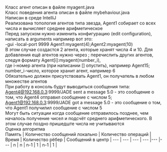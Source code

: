 Класс агент описан в файле myagent.java  
Класс поведения агента описан в файле mybehaviour.java  
Написан в среде IntelliJ  
Реализована топология агентов типа звезда, Agent1 собирает со всех числа и вычисляет среднее арифметическое  
Перед запуском нужно изменить конфигурацию (edit configuration), написать в arguments например вот это:  
-gui -local-port 9999 Agent1:myagent(4);Agent2:myagent(10)  
В этом случае создастся 2 агента, которые хранят числа 4 и 10. Для добавления ещё агентов нужно через ; перечислить других агентов, следуя формату Agent[i]:myagent(number_i),  
где i-номер агента (при написании [] опустить), например Agent15; number_i-число, которое хранит агент, например 6  
Обязательно должен присутствовать Agent1, он получатель в любом множестве агентов  
При работу в консоль будут выводиться сообщения типа:   
Agent4@192.168.0.3:9999/JADE sent a message 5.0 - это сообщение о том, что Agent4 отправил сообщение с числом 5;  
Agent1@192.168.0.3:9999/JADE got a message 5.0 - это сообщение о том, что Agent1 получилил сообщение с числом 5  
Могут быть ситуации когда сообщение отправилось позднее, чем началось получение чисел и подсчёт среднего арифметического. В этом случае поздно пришедште числа не учитываются  
Оценка алгоритма  
Память | Количество сообщений локально | Количество операций | Время | Количество рёбер | Сообщений в центр |
--- | --- | --- | --- |--- |--- |
n | n | n-1 | 1 | n-1 | 1 |
